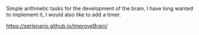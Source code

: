 Simple arithmetic tasks for the development of the brain, I have long wanted to implement it, I would also like to add a timer.

https://serlenario.github.io/ImproveBrain/
